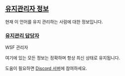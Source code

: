 ## [유지관리자 정보](accent://)

현재 이 언어를 유지 관리하는 사람에 대한 정보입니다.

### [유지관리 담당자](accent://)

WSF 관리자

여기에 있는 모든 정보는 정확하며 항상 최신 상태로 유지됩니다.

도움이 필요하면 [Discord 서버](https://discord.gg/wsf)에 참여하세요.
